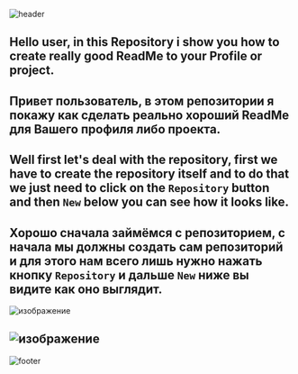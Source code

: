 ![header](https://capsule-render.vercel.app/api?type=waving&height=100&color=A3DCBE)
## Hello user, in this Repository i show you how to create really good ReadMe to your Profile or project.
## Привет пользователь, в этом репозитории я покажу как сделать реально хороший ReadMe для Вашего профиля либо проекта.
Well first let's deal with the repository, first we have to create the repository itself and to do that we just need to click on the `Repository` button and then `New` below you can see how it looks like.
-----
Хорошо сначала займёмся с репозиторием, с начала мы должны создать сам репозиторий и для этого нам всего лишь нужно нажать кнопку `Repository` и дальше `New` ниже вы видите как оно выглядит.
-----
![изображение](https://github.com/user-attachments/assets/da935582-a017-4d77-b52c-b80d8ea3ebb1)

![изображение](https://github.com/user-attachments/assets/0b41b6d9-8cb6-4109-9a18-e36f49e77749)
-----
![footer](https://capsule-render.vercel.app/api?type=waving&height=100&color=A3DCBE&section=footer)
